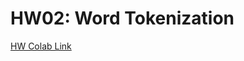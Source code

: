 # HW02: Word Tokenization

[HW Colab Link](https://drive.google.com/file/d/1HZWGxuhUxefqC4S_2yONI9_iwawHZbGF/view?usp=sharing)

